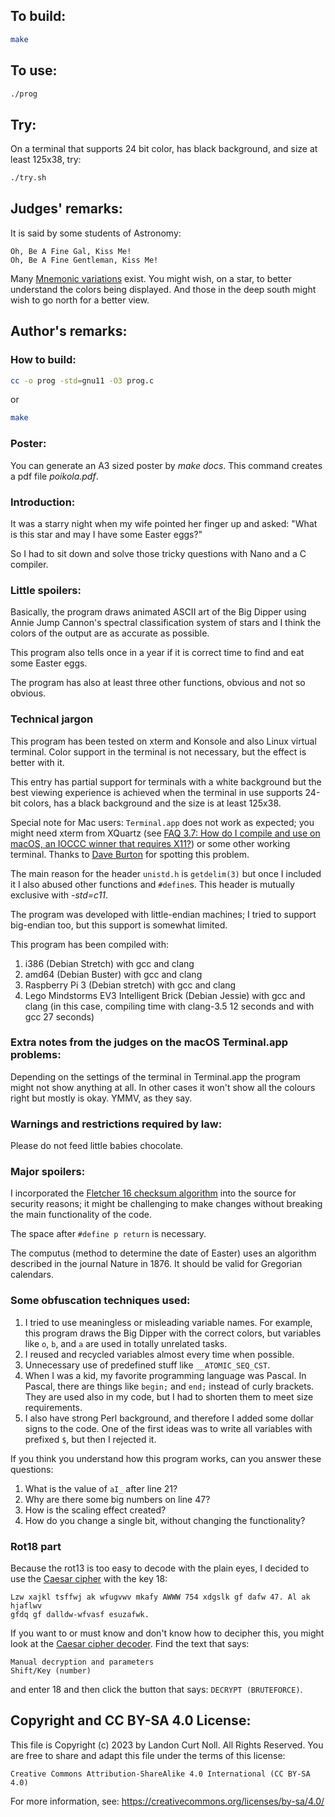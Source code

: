 ## To build:

```sh
make
```


## To use:

```sh
./prog
```


## Try:

On a terminal that supports 24 bit color, has black background, and size at
least 125x38, try:

```sh
./try.sh
```


## Judges' remarks:

It is said by some students of Astronomy:

```
Oh, Be A Fine Gal, Kiss Me!
Oh, Be A Fine Gentleman, Kiss Me!
```

Many [Mnemonic variations](http://www.star.ucl.ac.uk/%7Epac/obafgkmrns.html) exist.
You might wish, on a star, to better understand the colors being displayed.
And those in the deep south might wish to go north for a better view.


## Author's remarks:

### How to build:

```sh
cc -o prog -std=gnu11 -O3 prog.c
```

or

```sh
make
```

### Poster:

You can generate an A3 sized poster by _make docs_. This command creates a pdf
file _poikola.pdf_.


### Introduction:

It was a starry night when my wife pointed her finger up and asked: "What is
this star and may I have some Easter eggs?"

So I had to sit down and solve those tricky questions with Nano and a C
compiler.


### Little spoilers:

Basically, the program draws animated ASCII art of the Big Dipper using Annie
Jump Cannon's spectral classification system of stars and I think the colors of
the output are as accurate as possible.

This program also tells once in a year if it is correct time to find and eat
some Easter eggs.

The program has also at least three other functions, obvious and not so obvious.


### Technical jargon

This program has been tested on xterm and Konsole and also Linux virtual
terminal. Color support in the terminal is not necessary, but the effect is
better with it.

This entry has partial support for terminals with a white background but the
best viewing experience is achieved when the terminal in use supports 24-bit
colors, has a black background and the size is at least 125x38.

Special note for Mac users: `Terminal.app` does not work as expected; you might
need xterm from XQuartz (see [FAQ 3.7: How do I compile and use on macOS, an
IOCCC winner that requires X11?](/faq.md#X11macos)) or some other working
terminal. Thanks to [Dave Burton](/winners.html#Dave_Burton) for spotting this
problem.

The main reason for the header `unistd.h` is `getdelim(3)` but once I included it
I also abused other functions and `#define`s. This header is mutually exclusive
with _-std=c11_.

The program was developed with little-endian machines; I tried to support
big-endian too, but this support is somewhat limited.

This program has been compiled with:

1. i386 (Debian Stretch) with gcc and clang
2. amd64 (Debian Buster) with gcc and clang
3. Raspberry Pi 3 (Debian stretch) with gcc and clang
4. Lego Mindstorms EV3 Intelligent Brick (Debian Jessie) with gcc and clang (in
this case, compiling time with clang-3.5 12 seconds and with gcc 27 seconds)


### Extra notes from the judges on the macOS Terminal.app problems:

Depending on the settings of the terminal in Terminal.app the program might not
show anything at all. In other cases it won't show all the colours right but
mostly is okay. YMMV, as they say.


### Warnings and restrictions required by law:

Please do not feed little babies chocolate.


### Major spoilers:

I incorporated the [Fletcher 16 checksum
algorithm](https://en.wikipedia.org/wiki/Fletcher%27s_checksum) into the source
for security reasons; it might be challenging to make changes without breaking
the main functionality of the code.

The space after `#define p return` is necessary.

The computus (method to determine the date of Easter) uses an algorithm
described in the journal Nature in 1876. It should be valid for Gregorian
calendars.


### Some obfuscation techniques used:

1. I tried to use meaningless or misleading variable names. For example, this
program draws the Big Dipper with the correct colors, but variables like `o`,
`b`, and `a` are used in totally unrelated tasks.
2. I reused and recycled variables almost every time when possible.
3. Unnecessary use of predefined stuff like `__ATOMIC_SEQ_CST`.
4. When I was a kid, my favorite programming language was Pascal. In Pascal,
there are things like `begin;` and `end;` instead of curly brackets. They are
used also in my code, but I had to shorten them to meet size requirements.
5. I also have strong Perl background, and therefore I added some dollar signs
to the code. One of the first ideas was to write all variables with prefixed
`$`, but then I rejected it.

If you think you understand how this program works, can you answer these
questions:

1. What is the value of `aI_` after line 21?
2. Why are there some big numbers on line 47?
3. How is the scaling effect created?
4. How do you change a single bit, without changing the functionality?


### Rot18 part

Because the rot13 is too easy to decode with the plain eyes, I decided to use
the [Caesar cipher](https://en.wikipedia.org/wiki/Caesar_cipher) with the key
18:

    Lzw xajkl tsffwj ak wfugvwv mkafy AWWW 754 xdgslk gf dafw 47. Al ak hjaflwv
    gfdq gf dalldw-wfvasf esuzafwk.

If you want to or must know and don't know how to decipher this, you might look
at the [Caesar cipher decoder](https://www.dcode.fr/caesar-cipher). Find the
text that says:

```
Manual decryption and parameters
Shift/Key (number)
```

and enter 18 and then click the button that says: `DECRYPT (BRUTEFORCE)`.


## Copyright and CC BY-SA 4.0 License:

This file is Copyright (c) 2023 by Landon Curt Noll.  All Rights Reserved.
You are free to share and adapt this file under the terms of this license:

    Creative Commons Attribution-ShareAlike 4.0 International (CC BY-SA 4.0)

For more information, see: https://creativecommons.org/licenses/by-sa/4.0/
